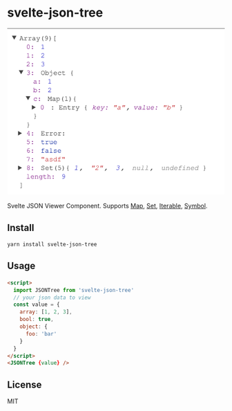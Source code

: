 # svelte-json-tree

![svelte-json-tree](./images/screenshot.png)

Svelte JSON Viewer Component. Supports [Map](https://developer.mozilla.org/en-US/docs/Web/JavaScript/Reference/Global_Objects/Map), [Set](https://developer.mozilla.org/en-US/docs/Web/JavaScript/Reference/Global_Objects/Set), [Iterable](https://developer.mozilla.org/en-US/docs/Web/JavaScript/Reference/Iteration_protocols#iterable), [Symbol](https://developer.mozilla.org/en-US/docs/Glossary/Symbol).

## Install

```sh
yarn install svelte-json-tree
```

## Usage

```html
<script>
  import JSONTree from 'svelte-json-tree'
  // your json data to view
  const value = {
    array: [1, 2, 3],
    bool: true,
    object: {
      foo: 'bar'
    }
  }
</script>
<JSONTree {value} />
```

## License
MIT